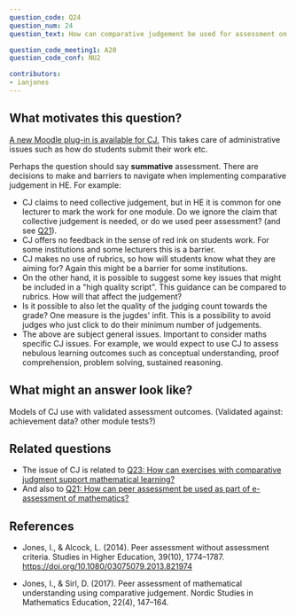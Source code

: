 ```yaml
---
question_code: Q24 
question_num: 24 
question_text: How can comparative judgement be used for assessment on university mathematics courses? 

question_code_meeting1: A20 
question_code_conf: NU2 

contributors: 
- ianjones
---
```



## What motivates this question?

[A new Moodle plug-in is available for CJ.](https://github.com/ianjones/moodle-assignsubmission_comparativejudgement) This takes care of administrative issues such as how do students submit their work etc.

Perhaps the question should say **summative** assessment. There are decisions to make and barriers to navigate when implementing comparative judgement in HE. For example:
* CJ claims to need collective judgement, but in HE it is common for one lecturer to mark the work for one module. Do we ignore the claim that collective judgement is needed, or do we used peer assessment? (and see [Q21](Q21)).
* CJ offers no feedback in the sense of red ink on students work. For some institutions and some lecturers this is a barrier.
* CJ makes no use of rubrics, so how will students know what they are aiming for? Again this might be a barrier for some institutions.
* On the other hand, it is possible to suggest some key issues that might be included in a "high quality script". This guidance can be compared to rubrics. How will that affect the judgement?
* Is it possible to also let the quality of the judging count towards the grade? One measure is the jugdes' infit. This is a possibility to avoid judges who just click to do their minimum number of judgements.
* The above are subject general issues. Important to consider maths specific CJ issues. For example, we would expect to use CJ to assess nebulous learning outcomes such as conceptual understanding, proof comprehension, problem solving, sustained reasoning. 


## What might an answer look like?

Models of CJ use with validated assessment outcomes. (Validated against: achievement data? other module tests?)

## Related questions

* The issue of CJ is related to [Q23: How can exercises with comparative judgment support mathematical learning?](Q23)
* And also to [Q21: How can peer assessment be used as part of e-assessment of mathematics?](Q21)

## References
* Jones, I., & Alcock, L. (2014). Peer assessment without assessment criteria. Studies in Higher Education, 39(10), 1774–1787. https://doi.org/10.1080/03075079.2013.821974

* Jones, I., & Sirl, D. (2017). Peer assessment of mathematical understanding using comparative judgement. Nordic Studies in Mathematics Education, 22(4), 147–164.
